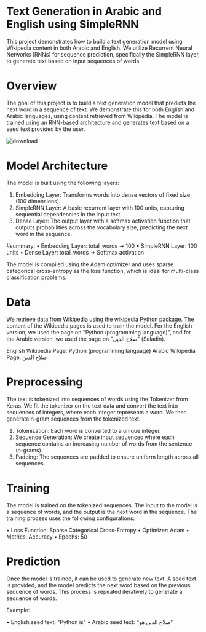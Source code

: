# Text Generation in Arabic and English using SimpleRNN
This project demonstrates how to build a text generation model using Wikipedia content in both Arabic and English. We utilize Recurrent Neural Networks (RNNs) for sequence prediction, specifically the SimpleRNN layer, to generate text based on input sequences of words.

# Overview
The goal of this project is to build a text generation model that predicts the next word in a sequence of text. We demonstrate this for both English and Arabic languages, using content retrieved from Wikipedia. The model is trained using an RNN-based architecture and generates text based on a seed text provided by the user.


![download](https://github.com/user-attachments/assets/9209f21a-85c3-42be-81d2-2adb356a9f8a)


# Model Architecture
The model is built using the following layers:
1. Embedding Layer: Transforms words into dense vectors of fixed size (100 dimensions).
2. SimpleRNN Layer: A basic recurrent layer with 100 units, capturing sequential dependencies in the input text.
3. Dense Layer: The output layer with a softmax activation function that outputs probabilities across the vocabulary size, predicting the next word in the sequence.

#summary:
• Embedding Layer: total_words -> 100
• SimpleRNN Layer: 100 units
• Dense Layer: total_words -> Softmax activation

The model is compiled using the Adam optimizer and uses sparse categorical cross-entropy as the loss function, which is ideal for multi-class classification problems.

# Data

We retrieve data from Wikipedia using the wikipedia Python package. The content of the Wikipedia pages is used to train the model. For the English version, we used the page on "Python (programming language)", and for the Arabic version, we used the page on "صلاح الدين" (Saladin).

English Wikipedia Page: Python (programming language)
Arabic Wikipedia Page: صلاح الدين




# Preprocessing
The text is tokenized into sequences of words using the Tokenizer from Keras. We fit the tokenizer on the text data and convert the text into sequences of integers, where each integer represents a word. We then generate n-gram sequences from the tokenized text.

1. Tokenization: Each word is converted to a unique integer.
2. Sequence Generation: We create input sequences where each sequence contains an increasing number of words from the sentence (n-grams).
3. Padding: The sequences are padded to ensure uniform length across all sequences.


# Training
The model is trained on the tokenized sequences. The input to the model is a sequence of words, and the output is the next word in the sequence. The training process uses the following configurations:

• Loss Function: Sparse Categorical Cross-Entropy
• Optimizer: Adam
• Metrics: Accuracy
• Epochs: 50


# Prediction
Once the model is trained, it can be used to generate new text. A seed text is provided, and the model predicts the next word based on the previous sequence of words. This process is repeated iteratively to generate a sequence of words.

Example:

• English seed text: "Python is"
• Arabic seed text: "صلاح الدين هو"


